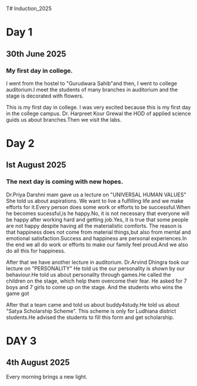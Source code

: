 T# Induction_2025
# Day 1 
## 30th June 2025
### My first day in college.

I went from the hostel to  "Gurudwara Sahib"and  then, I went to college auditorium.I meet the students of many branches in auditorium and the stage is decorated with flowers.

This is my first day in college. I was very excited because this is my first day in the college campus.
Dr. Harpreet Kour Grewal the HOD of applied science guids us about branches.Then we visit the labs.
 

# Day 2 
## Ist August 2025
 

### The next day is coming with new hopes.
Dr.Priya Darshni mam gave us a lecture on "UNIVERSAL  HUMAN VALUES" She told us about aspirations. We want to live a fulfilling life and we make efforts for it.Every person does some work or efforts to be successful.When he becomes sucessful,is he happy.No, it is not necessary that everyone will be happy after working hard and getting job.Yes, it is true that some people are not happy despite having all the materialistic comforts. The reason is that happiness does not come from material things,but also from mental and emotional satisfaction.Success and happiness are personal experiences.In the end we all do work or efforts to make our family feel proud.And we also do all this for happiness.


 After that we have another lecture in auditorium.
Dr.Arvind Dhingra took our lecture on "PERSONALITY" He told us the our personality is shown by our behaviour.He told us about personality through games.He called the children on the stage, which help them overcome their fear. He asked for 7 boys and 7 girls to come up on the stage. And the students who wins the game got 


After that a team came and told us about buddy4study.He told us about "Satya Scholarship Scheme". This scheme is only for Ludhiana district students.He advised the students to fill this form and get scholarship.

# DAY 3

## 4th August 2025

Every morning brings a new light.